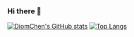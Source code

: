 ### Hi there 👋

<!--
**Diomchen/Diomchen** is a ✨ _special_ ✨ repository because its `README.md` (this file) appears on your GitHub profile.

Here are some ideas to get you started:

- 🔭 I’m currently working on ...
- 🌱 I’m currently learning ...
- 👯 I’m looking to collaborate on ...
- 🤔 I’m looking for help with ...
- 💬 Ask me about ...
- 📫 How to reach me: ...
- 😄 Pronouns: ...
- ⚡ Fun fact: ...
-->
[![DiomChen's GitHub stats](https://github-readme-stats.vercel.app/api?username=Diomchen)](https://github.com/Diomchen/github-readme-stats)
[![Top Langs](https://github-readme-stats.vercel.app/api/top-langs/?username=Diomchen)](https://github.com/Diomchen/github-readme-stats)


